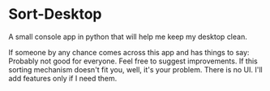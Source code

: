 # Sort-Desktop
A small console app in python that will help me keep my desktop clean.

If someone by any chance comes across this app and has things to say:
  Probably not good for everyone.
  Feel free to suggest improvements.
  If this sorting mechanism doesn't fit you, well, it's your problem.
  There is no UI.
  I'll add features only if I need them.

